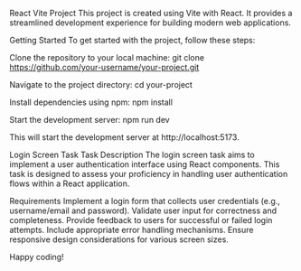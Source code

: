 React Vite Project
This project is created using Vite with React. It provides a streamlined development experience for building modern web applications.

Getting Started
To get started with the project, follow these steps:

Clone the repository to your local machine:
git clone https://github.com/your-username/your-project.git

Navigate to the project directory:
cd your-project

Install dependencies using npm:
npm install

Start the development server:
npm run dev

This will start the development server at http://localhost:5173.

Login Screen Task
Task Description
The login screen task aims to implement a user authentication interface using React components. This task is designed to assess your proficiency in handling user authentication flows within a React application.

Requirements
Implement a login form that collects user credentials (e.g., username/email and password).
Validate user input for correctness and completeness.
Provide feedback to users for successful or failed login attempts.
Include appropriate error handling mechanisms.
Ensure responsive design considerations for various screen sizes.

Happy coding!
